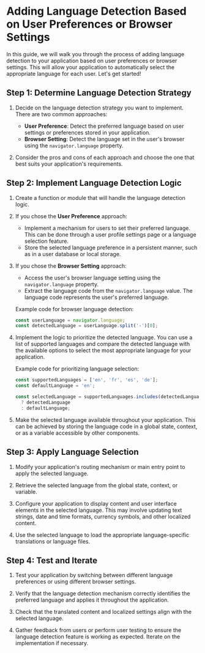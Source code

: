 # Adding Language Detection Based on User Preferences or Browser Settings

In this guide, we will walk you through the process of adding language detection to your application based on user preferences or browser settings. This will allow your application to automatically select the appropriate language for each user. Let's get started!

## Step 1: Determine Language Detection Strategy

1. Decide on the language detection strategy you want to implement. There are two common approaches:

   - **User Preference**: Detect the preferred language based on user settings or preferences stored in your application.
   - **Browser Setting**: Detect the language set in the user's browser using the `navigator.language` property.

2. Consider the pros and cons of each approach and choose the one that best suits your application's requirements.

## Step 2: Implement Language Detection Logic

1. Create a function or module that will handle the language detection logic.

2. If you chose the **User Preference** approach:
   - Implement a mechanism for users to set their preferred language. This can be done through a user profile settings page or a language selection feature.
   - Store the selected language preference in a persistent manner, such as in a user database or local storage.

3. If you chose the **Browser Setting** approach:
   - Access the user's browser language setting using the `navigator.language` property.
   - Extract the language code from the `navigator.language` value. The language code represents the user's preferred language.

   Example code for browser language detection:
   ```javascript
   const userLanguage = navigator.language;
   const detectedLanguage = userLanguage.split('-')[0];
   ```

4. Implement the logic to prioritize the detected language. You can use a list of supported languages and compare the detected language with the available options to select the most appropriate language for your application.

   Example code for prioritizing language selection:
   ```javascript
   const supportedLanguages = ['en', 'fr', 'es', 'de'];
   const defaultLanguage = 'en';

   const selectedLanguage = supportedLanguages.includes(detectedLanguage)
     ? detectedLanguage
     : defaultLanguage;
   ```

5. Make the selected language available throughout your application. This can be achieved by storing the language code in a global state, context, or as a variable accessible by other components.

## Step 3: Apply Language Selection

1. Modify your application's routing mechanism or main entry point to apply the selected language.

2. Retrieve the selected language from the global state, context, or variable.

3. Configure your application to display content and user interface elements in the selected language. This may involve updating text strings, date and time formats, currency symbols, and other localized content.

4. Use the selected language to load the appropriate language-specific translations or language files.

## Step 4: Test and Iterate

1. Test your application by switching between different language preferences or using different browser settings.

2. Verify that the language detection mechanism correctly identifies the preferred language and applies it throughout the application.

3. Check that the translated content and localized settings align with the selected language.

4. Gather feedback from users or perform user testing to ensure the language detection feature is working as expected. Iterate on the implementation if necessary.

